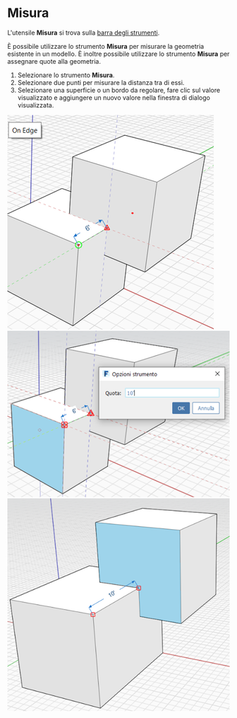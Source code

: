 # Misura

L'utensile **Misura** si trova sulla [barra degli strumenti](../formit-introduction/tool-bars.md).

È possibile utilizzare lo strumento **Misura** per misurare la geometria esistente in un modello. È inoltre possibile utilizzare lo strumento **Misura** per assegnare quote alla geometria.

1. Selezionare lo strumento **Misura**.
2. Selezionare due punti per misurare la distanza tra di essi.
3. Selezionare una superficie o un bordo da regolare, fare clic sul valore visualizzato e aggiungere un nuovo valore nella finestra di dialogo visualizzata.

![](<../.gitbook/assets/measure (1).png>)\
![](<../.gitbook/assets/measure2 (1).png>)\
![](../.gitbook/assets/measure3.png)
